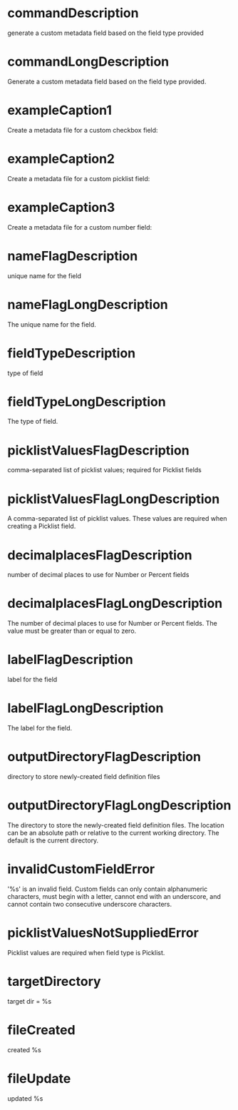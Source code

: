 # commandDescription

generate a custom metadata field based on the field type provided

# commandLongDescription

Generate a custom metadata field based on the field type provided.

# exampleCaption1

Create a metadata file for a custom checkbox field:

# exampleCaption2

Create a metadata file for a custom picklist field:

# exampleCaption3

Create a metadata file for a custom number field:

# nameFlagDescription

unique name for the field

# nameFlagLongDescription

The unique name for the field.

# fieldTypeDescription

type of field

# fieldTypeLongDescription

The type of field.

# picklistValuesFlagDescription

comma-separated list of picklist values; required for Picklist fields

# picklistValuesFlagLongDescription

A comma-separated list of picklist values. These values are required when creating a Picklist field.

# decimalplacesFlagDescription

number of decimal places to use for Number or Percent fields

# decimalplacesFlagLongDescription

The number of decimal places to use for Number or Percent fields. The value must be greater than or equal to zero.

# labelFlagDescription

label for the field

# labelFlagLongDescription

The label for the field.

# outputDirectoryFlagDescription

directory to store newly-created field definition files

# outputDirectoryFlagLongDescription

The directory to store the newly-created field definition files. The location can be an absolute path or relative to the current working directory. The default is the current directory.

# invalidCustomFieldError

'%s' is an invalid field. Custom fields can only contain alphanumeric characters, must begin with a letter, cannot end with an underscore, and cannot contain two consecutive underscore characters.

# picklistValuesNotSuppliedError

Picklist values are required when field type is Picklist.

# targetDirectory

target dir = %s

# fileCreated

created %s

# fileUpdate

updated %s
